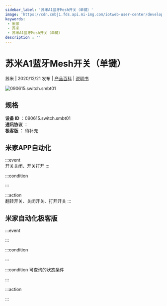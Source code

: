 ```yaml
---
sidebar_label: '苏米A1蓝牙Mesh开关（单键）'
image: 'https://cdn.cnbj1.fds.api.mi-img.com/iotweb-user-center/developer_1679047809709vKmhOh6w.png?GalaxyAccessKeyId=AKVGLQWBOVIRQ3XLEW&Expires=9223372036854775807&Signature=ZkfoY0fGx/YZ/evGHVfmur/NV6s='
keywords: 
 - 米家
 - 苏米
 - 苏米A1蓝牙Mesh开关（单键）
description : ''
---
```

# 苏米A1蓝牙Mesh开关（单键）

苏米 | 2020/12/21 发布 | [产品百科](https://home.mi.com/webapp/content/baike/product/index.html?model=090615.switch.smbt01/) | [说明书](https://home.mi.com/views/introduction.html?model=090615.switch.smbt01&region=cn)

![090615.switch.smbt01](https://cdn.cnbj1.fds.api.mi-img.com/iotweb-user-center/developer_1679047809709vKmhOh6w.png?GalaxyAccessKeyId=AKVGLQWBOVIRQ3XLEW&Expires=9223372036854775807&Signature=ZkfoY0fGx/YZ/evGHVfmur/NV6s=)

## 规格  
> 
**设备 ID** ：090615.switch.smbt01  
**通讯协议** ：  
**极客版**  ： 待补充 


## 米家APP自动化  

:::event  
开关关闭、开关打开
:::

:::condition  

:::

:::action   
翻转开关、关闭开关、打开开关
:::

## 米家自动化极客版  

:::event  

:::

:::condition  

:::

:::condition 可查询的状态条件  

:::

:::action  

:::

        
